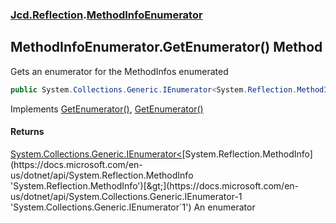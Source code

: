 ### [Jcd.Reflection](Jcd.Reflection.md 'Jcd.Reflection').[MethodInfoEnumerator](MethodInfoEnumerator.md 'Jcd.Reflection.MethodInfoEnumerator')

## MethodInfoEnumerator.GetEnumerator() Method

Gets an enumerator for the MethodInfos enumerated

```csharp
public System.Collections.Generic.IEnumerator<System.Reflection.MethodInfo> GetEnumerator();
```

Implements [GetEnumerator()](https://docs.microsoft.com/en-us/dotnet/api/System.Collections.Generic.IEnumerable-1.GetEnumerator 'System.Collections.Generic.IEnumerable`1.GetEnumerator'), [GetEnumerator()](https://docs.microsoft.com/en-us/dotnet/api/System.Collections.IEnumerable.GetEnumerator 'System.Collections.IEnumerable.GetEnumerator')

#### Returns
[System.Collections.Generic.IEnumerator&lt;](https://docs.microsoft.com/en-us/dotnet/api/System.Collections.Generic.IEnumerator-1 'System.Collections.Generic.IEnumerator`1')[System.Reflection.MethodInfo](https://docs.microsoft.com/en-us/dotnet/api/System.Reflection.MethodInfo 'System.Reflection.MethodInfo')[&gt;](https://docs.microsoft.com/en-us/dotnet/api/System.Collections.Generic.IEnumerator-1 'System.Collections.Generic.IEnumerator`1')
An enumerator